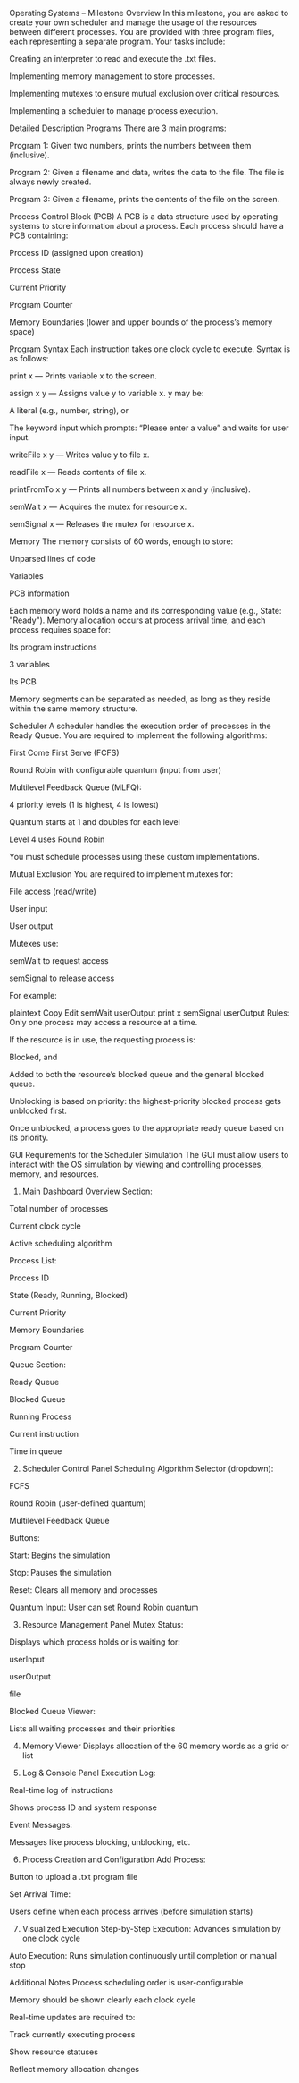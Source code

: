 Operating Systems – Milestone Overview
In this milestone, you are asked to create your own scheduler and manage the usage of the resources between different processes. You are provided with three program files, each representing a separate program.
Your tasks include:

Creating an interpreter to read and execute the .txt files.

Implementing memory management to store processes.

Implementing mutexes to ensure mutual exclusion over critical resources.

Implementing a scheduler to manage process execution.

Detailed Description
Programs
There are 3 main programs:

Program 1: Given two numbers, prints the numbers between them (inclusive).

Program 2: Given a filename and data, writes the data to the file. The file is always newly created.

Program 3: Given a filename, prints the contents of the file on the screen.

Process Control Block (PCB)
A PCB is a data structure used by operating systems to store information about a process. Each process should have a PCB containing:

Process ID (assigned upon creation)

Process State

Current Priority

Program Counter

Memory Boundaries (lower and upper bounds of the process’s memory space)

Program Syntax
Each instruction takes one clock cycle to execute. Syntax is as follows:

print x — Prints variable x to the screen.

assign x y — Assigns value y to variable x. y may be:

A literal (e.g., number, string), or

The keyword input which prompts: “Please enter a value” and waits for user input.

writeFile x y — Writes value y to file x.

readFile x — Reads contents of file x.

printFromTo x y — Prints all numbers between x and y (inclusive).

semWait x — Acquires the mutex for resource x.

semSignal x — Releases the mutex for resource x.

Memory
The memory consists of 60 words, enough to store:

Unparsed lines of code

Variables

PCB information

Each memory word holds a name and its corresponding value (e.g., State: "Ready").
Memory allocation occurs at process arrival time, and each process requires space for:

Its program instructions

3 variables

Its PCB

Memory segments can be separated as needed, as long as they reside within the same memory structure.

Scheduler
A scheduler handles the execution order of processes in the Ready Queue. You are required to implement the following algorithms:

First Come First Serve (FCFS)

Round Robin with configurable quantum (input from user)

Multilevel Feedback Queue (MLFQ):

4 priority levels (1 is highest, 4 is lowest)

Quantum starts at 1 and doubles for each level

Level 4 uses Round Robin

You must schedule processes using these custom implementations.

Mutual Exclusion
You are required to implement mutexes for:

File access (read/write)

User input

User output

Mutexes use:

semWait <resource> to request access

semSignal <resource> to release access

For example:

plaintext
Copy
Edit
semWait userOutput
print x
semSignal userOutput
Rules:
Only one process may access a resource at a time.

If the resource is in use, the requesting process is:

Blocked, and

Added to both the resource’s blocked queue and the general blocked queue.

Unblocking is based on priority: the highest-priority blocked process gets unblocked first.

Once unblocked, a process goes to the appropriate ready queue based on its priority.

GUI Requirements for the Scheduler Simulation
The GUI must allow users to interact with the OS simulation by viewing and controlling processes, memory, and resources.

1. Main Dashboard
Overview Section:

Total number of processes

Current clock cycle

Active scheduling algorithm

Process List:

Process ID

State (Ready, Running, Blocked)

Current Priority

Memory Boundaries

Program Counter

Queue Section:

Ready Queue

Blocked Queue

Running Process

Current instruction

Time in queue

2. Scheduler Control Panel
Scheduling Algorithm Selector (dropdown):

FCFS

Round Robin (user-defined quantum)

Multilevel Feedback Queue

Buttons:

Start: Begins the simulation

Stop: Pauses the simulation

Reset: Clears all memory and processes

Quantum Input: User can set Round Robin quantum

3. Resource Management Panel
Mutex Status:

Displays which process holds or is waiting for:

userInput

userOutput

file

Blocked Queue Viewer:

Lists all waiting processes and their priorities

4. Memory Viewer
Displays allocation of the 60 memory words as a grid or list

5. Log & Console Panel
Execution Log:

Real-time log of instructions

Shows process ID and system response

Event Messages:

Messages like process blocking, unblocking, etc.

6. Process Creation and Configuration
Add Process:

Button to upload a .txt program file

Set Arrival Time:

Users define when each process arrives (before simulation starts)

7. Visualized Execution
Step-by-Step Execution: Advances simulation by one clock cycle

Auto Execution: Runs simulation continuously until completion or manual stop

Additional Notes
Process scheduling order is user-configurable

Memory should be shown clearly each clock cycle

Real-time updates are required to:

Track currently executing process

Show resource statuses

Reflect memory allocation changes
